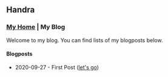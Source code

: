 ## Handra

### [My Home](/) | My Blog

Welcome to my blog. You can find lists of my blogposts below.

#### Blogposts
 - 2020-09-27 - First Post ([let's go](firstpost))